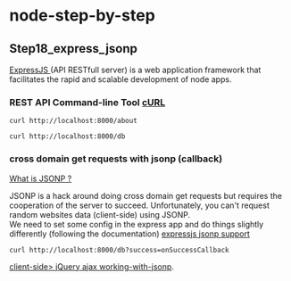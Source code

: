 node-step-by-step
=================


## Step18_express_jsonp 

<a href="http://expressjs.com/">
    ExpressJS    
</a> (API RESTfull server) is a web application framework that facilitates the rapid and scalable development of node apps.


###  REST API Command-line Tool <a href="http://en.wikipedia.org/wiki/CURL">cURL</a>

    curl http://localhost:8000/about

    curl http://localhost:8000/db


### cross domain get requests with jsonp (callback)

<a href="http://en.wikipedia.org/wiki/JSONP">What is JSONP ?</a>

JSONP is a hack around doing cross domain get requests but requires the cooperation of the server to succeed. Unfortunately, you can't request random websites data (client-side) using JSONP. <br>
We need to set some config in the express app and do things slightly differently (following the documentation) <a href="http://expressjs.com/api.html#res.jsonp">expressjs jsonp support</a>

    curl http://localhost:8000/db?success=onSuccessCallback

<a href="https://learn.jquery.com/ajax/working-with-jsonp/">client-side> jQuery ajax working-with-jsonp</a>.






 








